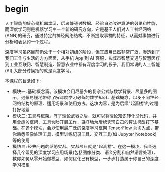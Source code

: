 # begin

人工智能的核心是机器学习，后者能通过数据、经验自动改进算法的效果和性能，而深度学习则是机器学习中一个新的研究方向，它是基于人们对人工神经网络(ANN)的研究，通过特定的神经网络结构，不断提取事物的特征，从而对事物进行分析和表达的一个过程。

深度学习虽然目前仍处于一个相对初级的阶段，但其应用已然非常广泛，渗透到了我们工作与生活的方方面面，从手机 App 到 AI 客服，从城市智慧交通与智慧医疗到工业互联网、智慧制造、智慧农业中都有深度学习的影子，我们常说的人工智能(AI)
大部分时候指的就是深度学习。

本课程的目录如下:

* 模块一: 基础概念篇。该模块会用尽量少的复杂公式与数学背景、尽量多的图示，通俗易懂地带你了解深度学习必备的数学知识、基础概念，以及不同神经网络结构的原理、适用场景和使用方法。这块内容，是为后续"起高楼"的过程打好地基
* 模块二: 工具与框架。有了理论武器之后，就可以将理论知识转化成代码，并用合适的框架、工具协助开展工作，更好地为后续实现自己的算法模型打下基础。在这个模块，会以使用最广泛的深度学习框架 TensorFlow
  为切入点，带你熟悉图像处理工具、模型训练记录工具、交互工具(如 Jupyter Notebook)等的使用
* 模块三: 经典问题的落地实战。实战项目就是"起高楼"。在这一模块，我会选择几个常见的深度学习应用场景(包括图像分类、语义分割和自然语言处理)，教你如何从零开始做模型、如何优化已有模型，一步步打造属于你自己的深度学习模型

